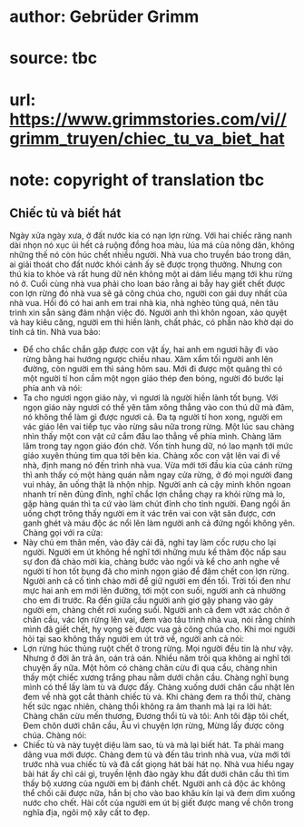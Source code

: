 # author: Gebrüder Grimm
# source: tbc
# url: https://www.grimmstories.com/vi//grimm_truyen/chiec_tu_va_biet_hat
# note: copyright of translation tbc

## Chiếc tù và biết hát 

Ngày xửa ngày xưa, ở đất nước kia có nạn lợn rừng. Với hai chiếc răng
nanh dài nhọn nó xục ủi hết cả ruộng đồng hoa màu, lúa má của nông dân,
không những thế nó còn húc chết nhiều người. Nhà vua cho truyền báo
trong dân, ai giải thoát cho đất nước khỏi cảnh ấy sẽ được trọng thưởng.
Nhưng con thú kia to khỏe và rất hung dữ nên không một ai dám liều mạng
tới khu rừng nó ở. Cuối cùng nhà vua phải cho loan báo rằng ai bẫy hay
giết chết được con lợn rừng đó nhà vua sẽ gả công chúa cho, người con
gái duy nhất của nhà vua.
Hồi đó có hai anh em trai nhà kia, nhà nghèo túng quá, nên tâu trình xin
sẵn sàng đảm nhận việc đó. Người anh thì khôn ngoan, xảo quyệt và hay
kiêu căng, người em thì hiền lành, chất phác, có phần nào khờ dại do
tính cả tin. Nhà vua bảo:
- Để cho chắc chắn gặp được con vật ấy, hai anh em ngươi hãy đi vào rừng
bằng hai hướng ngược chiều nhau.
Xâm xẩm tối người anh lên đường, còn người em thì sáng hôm sau. Mới đi
được một quãng thì có một người tí hon cầm một ngọn giáo thép đen bóng,
người đó bước lại phía anh và nói:
- Ta cho ngươi ngọn giáo này, vì ngươi là người hiền lành tốt bụng. Với
ngọn giáo này ngươi có thể yên tâm xông thẳng vào con thú dữ mà đâm, nó
không thể làm gì được ngươi cả.
Đa tạ người tí hon xong, người em vác giáo lên vai tiếp tục vào rừng sâu
nữa trong rừng. Một lúc sau chàng nhìn thấy một con vật cứ cắm đầu lao
thẳng về phía mình. Chàng lăm lăm trong tay ngọn giáo đón chờ. Vốn tính
hung dữ, nó lao mạnh tới mức giáo xuyên thủng tim qua tới bên kia. Chàng
xốc con vật lên vai đi về nhà, định mang nó đến trình nhà vua.
Vừa mới tới đầu kia của cánh rừng thì anh thấy có một hàng quán nằm ngay
cửa rừng, ở đó mọi người đang vui nhảy, ăn uống thật là nhộn nhịp. Người
anh cả cậy mình khôn ngoan nhanh trí nên đủng đỉnh, nghĩ chắc lợn chẳng
chạy ra khỏi rừng mà lo, gặp hàng quán thì ta cứ vào làm chút đỉnh cho
tỉnh người. Đang ngồi ăn uống chợt trông thấy người em ít vác trên vai
con vật săn được, cơn ganh ghét và máu độc ác nổi lên làm người anh cả
đứng ngồi không yên. Chàng gọi với ra cửa:
- Này chú em thân mến, vào đây cái đã, nghỉ tay làm cốc rượu cho lại
người.
Người em út không hề nghĩ tới những mưu kế thâm độc nấp sau sự đon đả
chào mời kia, chàng bước vào ngồi và kể cho anh nghe về người tí hon tốt
bụng đã cho mình ngọn giáo để đâm chết con lợn rừng. Người anh cả cố
tình chào mời để giữ người em đến tối.
Trời tối đen như mực hai anh em mới lên đường, tới một con suối, người
anh cả nhường cho em đi trước. Ra đến giữa cầu người anh giơ gậy phang
vào gáy người em, chàng chết rơi xuống suối. Người anh cả đem vớt xác
chôn ở chân cầu, vác lợn rừng lên vai, đem vào tâu trình nhà vua, nói
rằng chính mình đã giết chết, hy vọng sẽ được vua gả công chúa cho.
Khi moi người hỏi tại sao không thấy người em út trở về, người anh cả
nói:
- Lợn rừng húc thủng ruột chết ở trong rừng.
Mọi người đều tin là như vậy.
Nhưng ở đời ân trả ân, oán trả oán.
Nhiều năm trôi qua không ai nghĩ tới chuyện ấy nữa. Một hôm có chàng
chăn cừu đi qua cầu, chàng nhìn thấy một chiếc xương trắng phau nằm dưới
chân cầu. Chàng nghĩ bụng mình có thể lấy làm tù và được đấy. Chàng
xuống dưới chân cầu nhặt lên đem về nhà gọt cắt thành chiếc tù và.
Khi chàng đem ra thổi thử, chàng hết sức ngạc nhiên, chàng thổi không ra
âm thanh mà lại ra lời hát:
Chàng chăn cừu mến thương,
Đương thổi tù và tôi:
Anh tôi đập tôi chết,
Đem chôn dưới chân cầu,
Âu vì chuyện lợn rừng,
Mừng lấy được công chúa.
Chàng nói:
- Chiếc tù và này tuyệt diệu làm sao, tù và mà lại biết hát. Ta phải
mang dâng vua mới được.
Chàng đem tù và đến tâu trình nhà vua, vừa mới tới trước nhà vua chiếc
tù và đã cất giọng hát bài hát nọ. Nhà vua hiểu ngay bài hát ấy chỉ cái
gì, truyền lệnh đào ngày khu đất dưới chân cầu thì tìm thấy bộ xương của
người em bị đánh chết. Người anh cả độc ác không thể chối cãi được nữa,
hắn bị cho vào bao khâu kín lại và đem dìm xuống nước cho chết. Hài cốt
của người em út bị giết được mang về chôn trong nghĩa địa, ngôi mộ xây
cất to đẹp.
